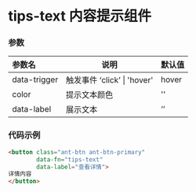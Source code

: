# tips-text 内容提示组件



### 参数

| 参数名       | 说明                        | 默认值 |
| :----------- | --------------------------- | ------ |
| data-trigger | 触发事件 ‘click’ \| 'hover' | hover  |
| color        | 提示文本颜色                | ''     |
| data-label | 展示文本                    | ‘’     |



### 代码示例

```html
<button class="ant-btn ant-btn-primary"
        data-fn="tips-text"
        data-label="查看详情">
详情内容
</button>
```

